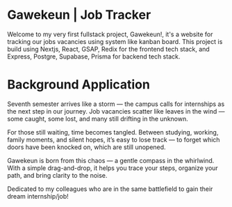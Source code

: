 # Gawekeun | Job Tracker

Welcome to my very first fullstack project, Gawekeun!, it's a website for tracking our jobs vacancies using system like kanban board. This project is build using Nextjs, React, GSAP, Redix for the frontend tech stack, and Express, Postgre, Supabase, Prisma for backend tech stack.

# Background Application

Seventh semester arrives like a storm —
the campus calls for internships as the next step in our journey.
Job vacancies scatter like leaves in the wind —
some caught, some lost, and many still drifting in the unknown.

For those still waiting, time becomes tangled.
Between studying, working, family moments, and silent hopes,
it’s easy to lose track — to forget which doors have been knocked on,
which are still unopened.

Gawekeun is born from this chaos —
a gentle compass in the whirlwind.
With a simple drag-and-drop,
it helps you trace your steps, organize your path,
and bring clarity to the noise.

Dedicated to my colleagues who are in the same battlefield to gain their dream internship/job!
